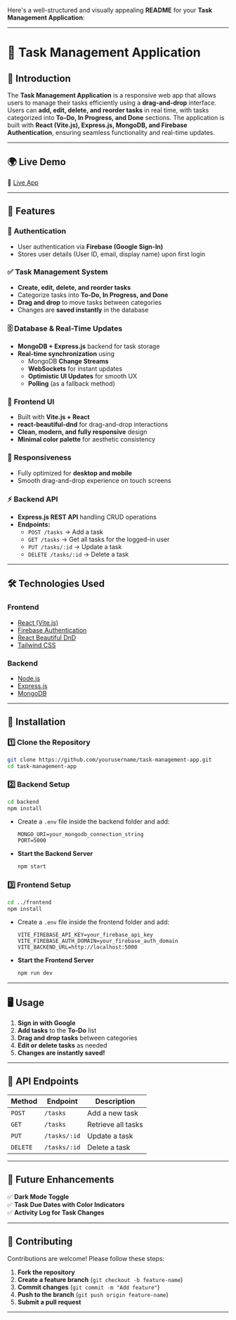 Here's a well-structured and visually appealing **README** for your **Task Management Application**:  

---

# 📝 Task Management Application  

## 🚀 Introduction  
The **Task Management Application** is a responsive web app that allows users to manage their tasks efficiently using a **drag-and-drop** interface. Users can **add, edit, delete, and reorder tasks** in real time, with tasks categorized into **To-Do, In Progress, and Done** sections. The application is built with **React (Vite.js), Express.js, MongoDB, and Firebase Authentication**, ensuring seamless functionality and real-time updates.

---

## 🌍 Live Demo  
🔗 [Live App](https://task-management-auth-bc9fc.web.app)

---

## 🎯 Features  

### 🔑 **Authentication**  
- User authentication via **Firebase (Google Sign-In)**  
- Stores user details (User ID, email, display name) upon first login  

### ✅ **Task Management System**  
- **Create, edit, delete, and reorder tasks**  
- Categorize tasks into **To-Do, In Progress, and Done**  
- **Drag and drop** to move tasks between categories  
- Changes are **saved instantly** in the database  

### 🗄 **Database & Real-Time Updates**  
- **MongoDB + Express.js** backend for task storage  
- **Real-time synchronization** using  
  - MongoDB **Change Streams**  
  - **WebSockets** for instant updates  
  - **Optimistic UI Updates** for smooth UX  
  - **Polling** (as a fallback method)  

### 🎨 **Frontend UI**  
- Built with **Vite.js + React**  
- **react-beautiful-dnd** for drag-and-drop interactions  
- **Clean, modern, and fully responsive** design  
- **Minimal color palette** for aesthetic consistency  

### 📱 **Responsiveness**  
- Fully optimized for **desktop and mobile**  
- Smooth drag-and-drop experience on touch screens  

### ⚡ **Backend API**  
- **Express.js REST API** handling CRUD operations  
- **Endpoints:**  
  - `POST /tasks` → Add a task  
  - `GET /tasks` → Get all tasks for the logged-in user  
  - `PUT /tasks/:id` → Update a task  
  - `DELETE /tasks/:id` → Delete a task  

---

## 🛠 Technologies Used  

### **Frontend**  
- [React (Vite.js)](https://vitejs.dev/)  
- [Firebase Authentication](https://firebase.google.com/)  
- [React Beautiful DnD](https://github.com/atlassian/react-beautiful-dnd)  
- [Tailwind CSS](https://tailwindcss.com/)

### **Backend**  
- [Node.js](https://nodejs.org/)  
- [Express.js](https://expressjs.com/)  
- [MongoDB](https://www.mongodb.com/)  

---

## 🔧 Installation  

### 1️⃣ **Clone the Repository**  
```bash
git clone https://github.com/yourusername/task-management-app.git
cd task-management-app
```

### 2️⃣ **Backend Setup**  
```bash
cd backend
npm install
```
- Create a `.env` file inside the backend folder and add:  
  ```env
  MONGO_URI=your_mongodb_connection_string
  PORT=5000
  ```

- **Start the Backend Server**  
  ```bash
  npm start
  ```

### 3️⃣ **Frontend Setup**  
```bash
cd ../frontend
npm install
```
- Create a `.env` file inside the frontend folder and add:  
  ```env
  VITE_FIREBASE_API_KEY=your_firebase_api_key
  VITE_FIREBASE_AUTH_DOMAIN=your_firebase_auth_domain
  VITE_BACKEND_URL=http://localhost:5000
  ```

- **Start the Frontend Server**  
  ```bash
  npm run dev
  ```

---

## 🖥 Usage  

1. **Sign in with Google**  
2. **Add tasks** to the **To-Do** list  
3. **Drag and drop tasks** between categories  
4. **Edit or delete tasks** as needed  
5. **Changes are instantly saved!**  

---

## 🔌 API Endpoints  

| Method | Endpoint | Description |
|--------|---------|-------------|
| `POST` | `/tasks` | Add a new task |
| `GET` | `/tasks` | Retrieve all tasks |
| `PUT` | `/tasks/:id` | Update a task |
| `DELETE` | `/tasks/:id` | Delete a task |

---

## 🌟 Future Enhancements  

✅ **Dark Mode Toggle**  
✅ **Task Due Dates with Color Indicators**  
✅ **Activity Log for Task Changes**  

---

## 🤝 Contributing  

Contributions are welcome! Please follow these steps:  
1. **Fork the repository**  
2. **Create a feature branch** (`git checkout -b feature-name`)  
3. **Commit changes** (`git commit -m "Add feature"`)  
4. **Push to the branch** (`git push origin feature-name`)  
5. **Submit a pull request**  

---